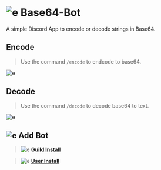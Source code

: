 # ![e](https://cdn.discordapp.com/emojis/1304172810532290560.webp?size=44&quality=lossless) Base64-Bot
A simple Discord App to encode or decode strings in Base64.

## Encode 
> Use the command `/encode` to endcode to base64.
> 
![e](https://cdn.discordapp.com/attachments/1304137061770592307/1304520667143737447/walNeWC.png?ex=672fb10b&is=672e5f8b&hm=79ad7169c52b09d35ee94ac57110bf240eaa5d3b4e2e0f0c076e12896d0c17f2&)

## Decode 
> Use the command `/decode` to decode base64 to text.
> 
![e](https://cdn.discordapp.com/attachments/1304137061770592307/1304521192706674730/byIOnQD.png?ex=672fb189&is=672e6009&hm=453c2061f6d32042aa159752a394f0578e7ecdfde2524ad68506034f4ab80709&)

## ![e](https://cdn.discordapp.com/emojis/917851411218313236.webp?size=96&quality=lossless) Add Bot
> ![e](https://cdn.discordapp.com/emojis/1304496914485608558.webp?size=20&quality=lossless) [**Guild Install**](https://discord.com/oauth2/authorize?client_id=1302570462072803368&permissions=262144&integration_type=0&scope=bot+applications.commands)

> ![e](https://cdn.discordapp.com/emojis/1304496405141913630.webp?size=20&quality=lossless) [**User Install**](https://discord.com/oauth2/authorize?client_id=1302570462072803368&integration_type=1&scope=applications.commands)

